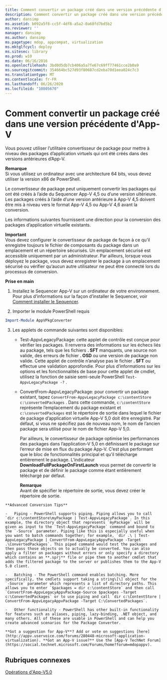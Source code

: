 ```yaml
---
title: Comment convertir un package créé dans une version précédente d'App-V
description: Comment convertir un package créé dans une version précédente d'App-V
author: dansimp
ms.assetid: b092a5f8-cc5f-4df8-a5a2-0a68fd7bd5b2
ms.reviewer: ''
manager: dansimp
ms.author: dansimp
ms.pagetype: mdop, appcompat, virtualization
ms.mktglfcycl: deploy
ms.sitesec: library
ms.prod: w10
ms.date: 06/16/2016
ms.openlocfilehash: 3bd0d5db7cb406a5a7fe67c69ff77461cce2b0a9
ms.sourcegitcommit: 354664bc527d93f80687cd2eba70d1eea024c7c3
ms.translationtype: MT
ms.contentlocale: fr-FR
ms.lasthandoff: 06/26/2020
ms.locfileid: "10805670"
---
```

# Comment convertir un package créé dans une version précédente d'App-V


Vous pouvez utiliser l’utilitaire convertisseur de package pour mettre à niveau des packages d’application virtuels qui ont été créés dans des versions antérieures d’App-V.

**Remarque**  
Si vous utilisez un ordinateur avec une architecture 64 bits, vous devez utiliser la version x86 de PowerShell.



Le convertisseur de package peut uniquement convertir les packages qui ont été créés à l’aide du Sequencer App-V 4,5 ou d’une version ultérieure. Les packages créés à l’aide d’une version antérieure à App-V 4,5 doivent être mis à niveau vers le format App-V 4,5 ou App-V 4,6 avant la conversion.

Les informations suivantes fournissent une direction pour la conversion des packages d’application virtuelle existants.

**Important**  
Vous devez configurer le convertisseur de package de façon à ce qu’il enregistre toujours le fichier de composants du package dans un emplacement et un répertoire sécurisés. Un emplacement sécurisé est accessible uniquement par un administrateur. Par ailleurs, lorsque vous déployez le package, vous devez enregistrer le package à un emplacement sécurisé ou vérifier qu’aucun autre utilisateur ne peut être connecté lors du processus de conversion.



**Prise en main**

1.  Installez le Sequencer App-V sur un ordinateur de votre environnement. Pour plus d’informations sur la façon d’installer le Sequencer, voir [Comment installer le Sequencer](how-to-install-the-sequencer-beta-gb18030.md).

2. Importer le module PowerShell requis

```powershell
Import-Module AppVPkgConverter
```

3. Les applets de commande suivantes sont disponibles:

   -   Test-AppvLegacyPackage: cette applet de contrôle est conçue pour vérifier les packages. Il renverra des informations sur les échecs liés au package, tels que les fichiers **. SFT** manquants, une source non valide, des erreurs de fichier **. OSD** ou une version de package non valide. Cette applet de contrôle n’analyse pas le fichier **. SFT** ou effectue une validation approfondie. Pour plus d’informations sur les options et les fonctionnalités de base pour cette applet de cmdlet, utilisez la fonction de saisie semi-seule PowerShell `Test-AppvLegacyPackage -?` .

   -   ConvertFrom-AppvLegacyPackage: pour convertir un package existant, tapez `ConvertFrom-AppvLegacyPackage c:\contentStore c:\convertedPackages` . Dans cette commande, `c:\contentStore` représente l’emplacement du package existant et `c:\convertedPackages` est le répertoire de sortie dans lequel le fichier de package d’application virtuelle App-V 5,0 doit être enregistré. Par défaut, si vous ne spécifiez pas de nouveau nom, le nom de l’ancien package sera utilisé pour le nom de fichier App-V 5,0.

       Par ailleurs, le convertisseur de package optimise les performances des packages dans l’application-V 5,0 en définissant le package sur l’erreur de mise en flux du package App-V.  C’est plus performant que le bloc de fonctionnalités principal et qu’il télécharge entièrement le package. L’indicateur **DownloadFullPackageOnFirstLaunch** vous permet de convertir le package et de définir le package comme étant entièrement téléchargé par défaut.

       **Remarque**  
       Avant de spécifier le répertoire de sortie, vous devez créer le répertoire de sortie.



~~~
**Advanced Conversion Tips**

-   Piping - PowerShell supports piping. Piping allows you to call `dir c:\contentStore\myPackage | Test-AppvLegacyPackage`. In this example, the directory object that represents `myPackage` will be given as input to the `Test-AppvLegacyPackage` command and bound to the `-Source` parameter. Piping like this is especially useful when you want to batch commands together; for example, `dir .\ | Test-AppvLegacyPackage | ConvertFrom-AppvLegacyAppvPackage -Target .\ConvertedPackages`. This piped command would test the packages and then pass those objects on to actually be converted. You can also apply a filter on packages without errors or only specify a directory which contains an **.sprj** file or pipe them to another cmdlet that adds the filtered package to the server or publishes them to the App-V 5.0 client.

-   Batching - The PowerShell command enables batching. More specifically, the cmdlets support taking a string\[\] object for the `-Source` parameter which represents a list of directory paths. This allows you to enter `$packages = dir c:\contentStore` and then call `ConvertFrom-AppvLegacyAppvPackage-Source $packages -Target c:\ConvertedPackages` or to use piping and call `dir c:\ContentStore | ConvertFrom-AppvLegacyAppvPackage -Target C:\ConvertedPackages`.

-   Other functionality - PowerShell has other built-in functionality for features such as aliases, piping, lazy-binding, .NET object, and many others. All of these are usable in PowerShell and can help you create advanced scenarios for the Package Converter.

**Got a suggestion for App-V**? Add or vote on suggestions [here](http://appv.uservoice.com/forums/280448-microsoft-application-virtualization). **Got an App-V issue?** Use the [App-V TechNet Forum](https://social.technet.microsoft.com/Forums/home?forum=mdopappv).
~~~

## Rubriques connexes


[Opérations d'App-V5.0](operations-for-app-v-50.md)









